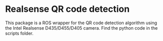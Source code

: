 # Realsense QR code detection
This package is a ROS wrapper for the QR code detection algorithm using the Intel Realsense D435/D455/D405 camera. Find the python code in the scripts folder.
